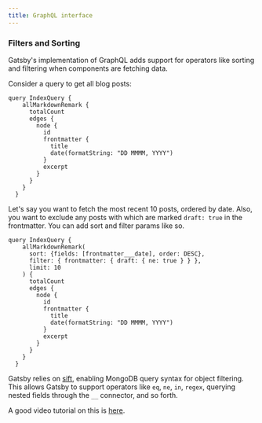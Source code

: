 ```yaml
---
title: GraphQL interface
---
```


### Filters and Sorting

Gatsby's implementation of GraphQL adds support for operators like sorting and filtering when components are fetching data.

Consider a query to get all blog posts:

```
query IndexQuery {
    allMarkdownRemark {
      totalCount
      edges {
        node {
          id
          frontmatter {
            title
            date(formatString: "DD MMMM, YYYY")
          }
          excerpt
        }
      }
    }
  }
  ```

Let's say you want to fetch the most recent 10 posts, ordered by date. Also, you want to exclude any posts with which are marked `draft: true` in the frontmatter. You can add sort and filter params like so.

```
query IndexQuery {
    allMarkdownRemark(
      sort: {fields: [frontmatter___date], order: DESC},
      filter: { frontmatter: { draft: { ne: true } } },
      limit: 10
    ) {
      totalCount
      edges {
        node {
          id
          frontmatter {
            title
            date(formatString: "DD MMMM, YYYY")
          }
          excerpt
        }
      }
    }
  }
  ```

  Gatsby relies on [sift](https://www.npmjs.com/package/sift), enabling MongoDB query syntax for object filtering. This allows Gatsby to support operators like `eq`, `ne`, `in`, `regex`, querying nested fields through the `__` connector, and so forth.

  A good video tutorial on this is [here](https://www.youtube.com/watch?v=Lg1bom99uGM).

